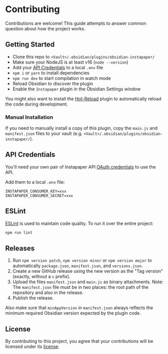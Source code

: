# Contributing

Contributions are welcome! This guide attempts to answer common question about how the project works.

## Getting Started

- Clone this repo to `<Vault>/.obsidian/plugins/obsidian-instapaper/`
- Make sure your NodeJS is at least v16 (`node --version`)
- Add your [API Credentials](#api-credentials) to a local `.env` file
- `npm i` or `yarn` to install dependencies
- `npm run dev` to start compilation in watch mode
- Reload Obsidian to discover the plugin
- Enable the `Instapaper` plugin in the Obsidian Settings window

You might also want to install the [Hot-Reload](https://github.com/pjeby/hot-reload) plugin to automatically reload the code during development.

### Manual Installation

If you need to manually install a copy of this plugin, copy the `main.js` and `manifest.json` files to your vault (e.g. `<Vault>/.obsidian/plugins/obsidian-instapaper/`).

## API Credentials

You'll need your own pair of Instapaper API [OAuth credentials](https://www.instapaper.com/api) to use the API.

Add them to a local `.env` file:

```
INSTAPAPER_CONSUMER_KEY=xxx
INSTAPAPER_CONSUMER_SECRET=xxx
```

## ESLint

[ESLint](https://eslint.org/) is used to maintain code quality. To run it over the entire project:

```sh
npm run lint
```

## Releases

1. Run `npm version patch`, `npm version minor` or `npm version major` to automatically `package.json`, `manifest.json`, and `versions.json`.
2. Create a new GitHub release using the new version as the "Tag version" (exactly, without a `v` prefix).
3. Upload the files `manifest.json` and `main.js` as binary attachments. Note: The `manifest.json` file must be in two places: the root path of the repository and also in the release.
4. Publish the release.

Also make sure that `minAppVersion` in `manifest.json` always reflects the minimum required Obsidian version expected by the plugin code.

## License

By contributing to this project, you agree that your contributions will be licensed under its [license](LICENSE).
